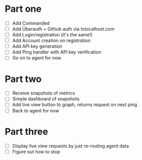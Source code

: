 # Part one

* [ ] Add Commanded
* [ ] Add Überauth + Github auth via tolocalhost.com
* [ ] Add Login/registration (it's the same!)
* [ ] Add Account creation on registration
* [ ] Add API key generation
* [ ] Add Ping handler with API key verification
* [ ] Go on to agent for now

# Part two

* [ ] Receive snapshots of metrics
* [ ] Simple dashboard of snapshots
* [ ] Add live view button to graph, returns request on next ping
* [ ] Back to agent for now

# Part three

* [ ] Display live view requests by just re-routing agent data
* [ ] Figure out how to stop
